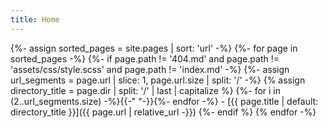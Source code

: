 ```yaml
---
title: Home
---
```


{%- assign sorted_pages = site.pages | sort: 'url' -%}
{%- for page in sorted_pages -%}
  {%- if page.path != '404.md' and page.path != 'assets/css/style.scss' and page.path != 'index.md' -%}
    {%- assign url_segments = page.url | slice: 1, page.url.size | split: '/' -%}
    {% assign directory_title = page.dir | split: '/' | last | capitalize %}
    {%- for i in (2..url_segments.size) -%}{{-"    "-}}{%- endfor -%} - [{{ page.title | default: directory_title }}]({{ page.url | relative_url -}})
  {%- endif %}
{% endfor -%}
